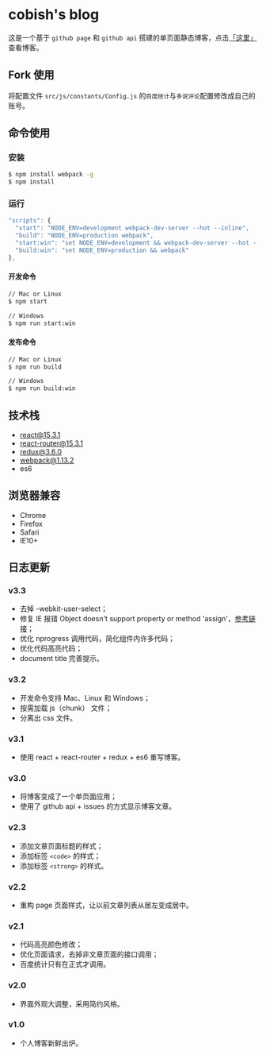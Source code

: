 # cobish's blog

这是一个基于 ``github page`` 和 ``github api`` 搭建的单页面静态博客，点击[「这里」](http://cobish.github.io)查看博客。

## Fork 使用

将配置文件 ``src/js/constants/Config.js`` 的``百度统计``与``多说评论``配置修改成自己的账号。

## 命令使用

### 安装

``` bash
$ npm install webpack -g
$ npm install
```

### 运行

``` js
"scripts": {
  "start": "NODE_ENV=development webpack-dev-server --hot --inline",
  "build": "NODE_ENV=production webpack",
  "start:win": "set NODE_ENV=development && webpack-dev-server --hot --inline",
  "build:win": "set NODE_ENV=production && webpack"
},
```

#### 开发命令

``` bash
// Mac or Linux
$ npm start

// Windows
$ npm run start:win
```

#### 发布命令

``` bash
// Mac or Linux
$ npm run build

// Windows
$ npm run build:win
```

## 技术栈

- react@15.3.1
- react-router@15.3.1
- redux@3.6.0
- webpack@1.13.2
- es6

## 浏览器兼容

- Chrome
- Firefox
- Safari
- IE10+

## 日志更新

### v3.3

- 去掉 -webkit-user-select；
- 修复 IE 报错 Object doesn't support property or method 'assign'，[参考链接](https://github.com/mozilla-services/react-jsonschema-form/issues/206)；
- 优化 nprogress 调用代码，简化组件内许多代码；
- 优化代码高亮代码；
- document title 完善提示。

### v3.2

- 开发命令支持 Mac、Linux 和 Windows；
- 按需加载 js（chunk） 文件；
- 分离出 css 文件。

### v3.1

- 使用 react + react-router + redux + es6 重写博客。

### v3.0

- 将博客变成了一个单页面应用；
- 使用了 github api + issues 的方式显示博客文章。

### v2.3

- 添加文章页面标题的样式；
- 添加标签 ``<code>`` 的样式；
- 添加标签 ``<strong>`` 的样式。

### v2.2

- 重构 page 页面样式，让以前文章列表从居左变成居中。

### v2.1

- 代码高亮颜色修改；
- 优化页面请求，去掉非文章页面的接口调用；
- 百度统计只有在正式才调用。

### v2.0

- 界面外观大调整，采用简约风格。

### v1.0

- 个人博客新鲜出炉。


